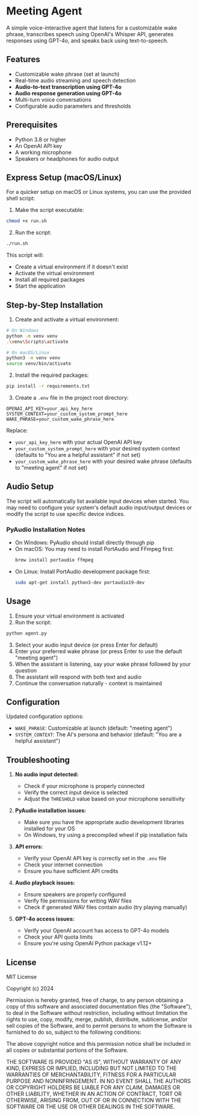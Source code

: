 # Meeting Agent

A simple voice-interactive agent that listens for a customizable wake phrase, transcribes speech using OpenAI's Whisper API, generates responses using GPT-4o, and speaks back using text-to-speech.

## Features

- Customizable wake phrase (set at launch)
- Real-time audio streaming and speech detection
- **Audio-to-text transcription using GPT-4o**
- **Audio response generation using GPT-4o**
- Multi-turn voice conversations
- Configurable audio parameters and thresholds

## Prerequisites

- Python 3.8 or higher
- An OpenAI API key
- A working microphone
- Speakers or headphones for audio output

## Express Setup (macOS/Linux)

For a quicker setup on macOS or Linux systems, you can use the provided shell script:

1. Make the script executable:
```bash
chmod +x run.sh
```

2. Run the script:
```bash
./run.sh
```

This script will:
- Create a virtual environment if it doesn't exist
- Activate the virtual environment
- Install all required packages
- Start the application

## Step-by-Step Installation

1. Create and activate a virtual environment:

```bash
# On Windows
python -m venv venv
.\venv\Scripts\activate

# On macOS/Linux
python3 -m venv venv
source venv/bin/activate
```

2. Install the required packages:

```bash
pip install -r requirements.txt
```

3. Create a `.env` file in the project root directory:

```
OPENAI_API_KEY=your_api_key_here
SYSTEM_CONTEXT=your_custom_system_prompt_here
WAKE_PHRASE=your_custom_wake_phrase_here
```

Replace:
- `your_api_key_here` with your actual OpenAI API key
- `your_custom_system_prompt_here` with your desired system context (defaults to "You are a helpful assistant" if not set)
- `your_custom_wake_phrase_here` with your desired wake phrase (defaults to "meeting agent" if not set)

## Audio Setup

The script will automatically list available input devices when started. You may need to configure your system's default audio input/output devices or modify the script to use specific device indices.

### PyAudio Installation Notes

- On Windows: PyAudio should install directly through pip
- On macOS: You may need to install PortAudio and FFmpeg first:
  ```bash
  brew install portaudio ffmpeg
  ```
- On Linux: Install PortAudio development package first:
  ```bash
  sudo apt-get install python3-dev portaudio19-dev
  ```

## Usage

1. Ensure your virtual environment is activated
2. Run the script:

```bash
python agent.py
```

3. Select your audio input device (or press Enter for default)
4. Enter your preferred wake phrase (or press Enter to use the default "meeting agent")
5. When the assistant is listening, say your wake phrase followed by your question
6. The assistant will respond with both text and audio
7. Continue the conversation naturally - context is maintained

## Configuration

Updated configuration options:
- `WAKE_PHRASE`: Customizable at launch (default: "meeting agent")
- `SYSTEM_CONTEXT`: The AI's persona and behavior (default: "You are a helpful assistant")

## Troubleshooting

1. **No audio input detected:**
   - Check if your microphone is properly connected
   - Verify the correct input device is selected
   - Adjust the `THRESHOLD` value based on your microphone sensitivity

2. **PyAudio installation issues:**
   - Make sure you have the appropriate audio development libraries installed for your OS
   - On Windows, try using a precompiled wheel if pip installation fails

3. **API errors:**
   - Verify your OpenAI API key is correctly set in the `.env` file
   - Check your internet connection
   - Ensure you have sufficient API credits

4. **Audio playback issues:**
   - Ensure speakers are properly configured
   - Verify file permissions for writing WAV files
   - Check if generated WAV files contain audio (try playing manually)

5. **GPT-4o access issues:**
   - Verify your OpenAI account has access to GPT-4o models
   - Check your API quota limits
   - Ensure you're using OpenAI Python package v1.12+

## License

MIT License

Copyright (c) 2024

Permission is hereby granted, free of charge, to any person obtaining a copy
of this software and associated documentation files (the "Software"), to deal
in the Software without restriction, including without limitation the rights
to use, copy, modify, merge, publish, distribute, sublicense, and/or sell
copies of the Software, and to permit persons to whom the Software is
furnished to do so, subject to the following conditions:

The above copyright notice and this permission notice shall be included in all
copies or substantial portions of the Software.

THE SOFTWARE IS PROVIDED "AS IS", WITHOUT WARRANTY OF ANY KIND, EXPRESS OR
IMPLIED, INCLUDING BUT NOT LIMITED TO THE WARRANTIES OF MERCHANTABILITY,
FITNESS FOR A PARTICULAR PURPOSE AND NONINFRINGEMENT. IN NO EVENT SHALL THE
AUTHORS OR COPYRIGHT HOLDERS BE LIABLE FOR ANY CLAIM, DAMAGES OR OTHER
LIABILITY, WHETHER IN AN ACTION OF CONTRACT, TORT OR OTHERWISE, ARISING FROM,
OUT OF OR IN CONNECTION WITH THE SOFTWARE OR THE USE OR OTHER DEALINGS IN THE
SOFTWARE.